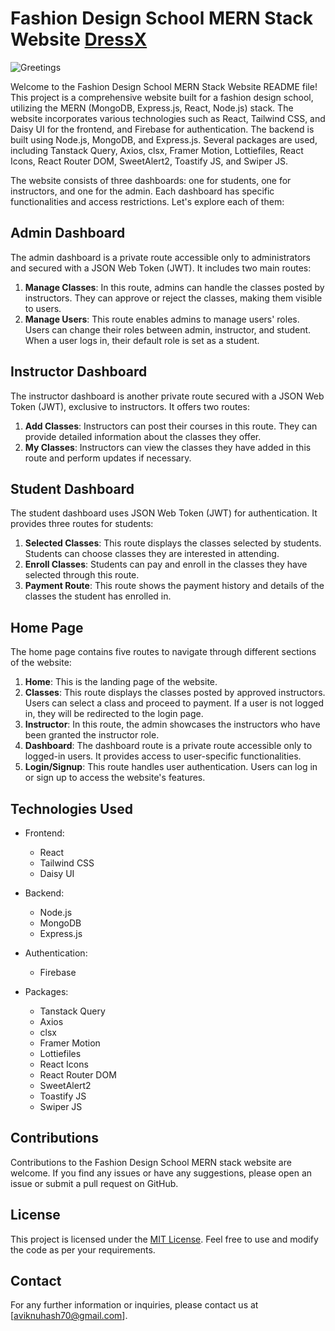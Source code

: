 # Fashion Design School MERN Stack Website [DressX](https://dressx-5c7eb.web.app/)

![Greetings](https://img.shields.io/badge/Hello-Welcome%20to%20Fashion%20Design%20School%20MERN%20Stack%20Website-brightgreen)

Welcome to the Fashion Design School MERN Stack Website README file! This project is a comprehensive website built for a fashion design school, utilizing the MERN (MongoDB, Express.js, React, Node.js) stack. The website incorporates various technologies such as React, Tailwind CSS, and Daisy UI for the frontend, and Firebase for authentication. The backend is built using Node.js, MongoDB, and Express.js. Several packages are used, including Tanstack Query, Axios, clsx, Framer Motion, Lottiefiles, React Icons, React Router DOM, SweetAlert2, Toastify JS, and Swiper JS.

The website consists of three dashboards: one for students, one for instructors, and one for the admin. Each dashboard has specific functionalities and access restrictions. Let's explore each of them:

## Admin Dashboard

The admin dashboard is a private route accessible only to administrators and secured with a JSON Web Token (JWT). It includes two main routes:

1. **Manage Classes**: In this route, admins can handle the classes posted by instructors. They can approve or reject the classes, making them visible to users.
2. **Manage Users**: This route enables admins to manage users' roles. Users can change their roles between admin, instructor, and student. When a user logs in, their default role is set as a student.

## Instructor Dashboard

The instructor dashboard is another private route secured with a JSON Web Token (JWT), exclusive to instructors. It offers two routes:

1. **Add Classes**: Instructors can post their courses in this route. They can provide detailed information about the classes they offer.
2. **My Classes**: Instructors can view the classes they have added in this route and perform updates if necessary.

## Student Dashboard

The student dashboard uses JSON Web Token (JWT) for authentication. It provides three routes for students:

1. **Selected Classes**: This route displays the classes selected by students. Students can choose classes they are interested in attending.
2. **Enroll Classes**: Students can pay and enroll in the classes they have selected through this route.
3. **Payment Route**: This route shows the payment history and details of the classes the student has enrolled in.

## Home Page

The home page contains five routes to navigate through different sections of the website:

1. **Home**: This is the landing page of the website.
2. **Classes**: This route displays the classes posted by approved instructors. Users can select a class and proceed to payment. If a user is not logged in, they will be redirected to the login page.
3. **Instructor**: In this route, the admin showcases the instructors who have been granted the instructor role.
4. **Dashboard**: The dashboard route is a private route accessible only to logged-in users. It provides access to user-specific functionalities.
5. **Login/Signup**: This route handles user authentication. Users can log in or sign up to access the website's features.

## Technologies Used

- Frontend:
  - React
  - Tailwind CSS
  - Daisy UI

- Backend:
  - Node.js
  - MongoDB
  - Express.js

- Authentication:
  - Firebase

- Packages:
  - Tanstack Query
  - Axios
  - clsx
  - Framer Motion
  - Lottiefiles
  - React Icons
  - React Router DOM
  - SweetAlert2
  - Toastify JS
  - Swiper JS

## Contributions

Contributions to the Fashion Design School MERN stack website are welcome. If you find any issues or have any suggestions, please open an issue or submit a pull request on GitHub.

## License

This project is licensed under the [MIT License](LICENSE). Feel free to use and modify the code as per your requirements.

## Contact

For any further information or inquiries, please contact us at [aviknuhash70@gmail.com].
